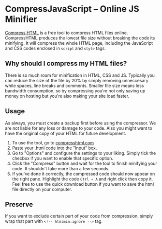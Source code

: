 # CompressJavaScript – Online JS Minifier

[Compress HTML](https://compresshtml.com/) is a free tool to compress HTML files online. CompressHTML produces the lowest file size without breaking the code its minifying. It will compress the whole HTML page, including the JavaScript and CSS codes enclosed in `script` and `style` tags.

## Why should I compress my HTML files?
There is so much room for minification in HTML, CSS and JS. Typically you can reduce the size of the file by 20% by simply removing unneccesary white spaces, line breaks and comments. Smaller file size means less bandwidth consumption, so by compressing you're not only saving up money on hosting but you're also making your site load faster.

## Usage
As always, you must create a backup first before using the compressor. We are not liable for any loss or damage to your code. Also you might want to have the original copy of your HTML for future development.
1. To use the tool, go to [compresshtml.com](https://compresshtml.com/)
2. Paste your .html code into the "Input" box.
3. Go to "Options" and configure the settings to your liking. Simply tick the checbox if you want to enable that specific option.
4. Click the "Compress" button and wait for the tool to finish minifying your code. It shouldn't take more than a few seconds.
5. If you've done it correctly, the compressed code should now appear on the right pane. Highlight the code `Ctrl + A` and right click then copy it. Feel free to use the quick download button if you want to save the html file directly on your computer.

## Preserve
If you want to exclude certain part of your code from compression, simply wrap that part with `<!-- htmlmin:ignore -->` tag.
